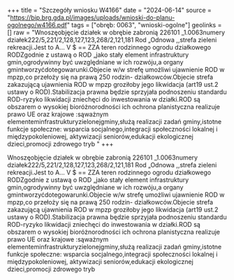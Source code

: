 +++
title = "Szczegóły wniosku W4166"
date = "2024-06-14"
source = "https://bip.brg.gda.pl/images/uploads/wnioski-do-planu-ogolnego/w4166.pdf"
tags = ["obręb: 0063", "wnioski-ogolne"]
geolinks = []
raw = "Wnoszęobjęcie działek w obrębie zabronią 226101 _1.0063numery działek222/5,221/2,128,127,123,268/2,121,181 Rod „Odnowa ,,strefa zieleni rekreacji.Jest to A... V $ == ZZA teren rodzinnego ogrodu działkowego RODZgodnie z ustawą o ROD „jako stały element infrastruktury gmin,ogrodywinny być uwzględniane w ich rozwóju,a organy gmintworzyćdotegowarunki.Objecie w/w strefę umożliwi ujawnienie ROD w mpzp,co przełoży się na prawą 250 rodzin- działkowców.Objecie strefa zakazującą ujawnienia ROD w mpzp groziłoby jego likwidacja (art19 ust.2 ustawy o ROD).Stabilizacja prawna będzie sprzyjała podnoszeniu standardu ROD-ryzyko likwidacji zniechęci do inwestowania w działki.ROD są obszarem o wysokiej bioróżnorodności ich ochrona planistyczna realizuje prawo UE oraz krajowe :sąważnym elementeminfrastrukturyzielonejgminy,służą realizacji zadań gminy,istotne funkcje społeczne: wsparcia socjalnego,integracji społeczności lokalnej i międzypokoleniowej, aktywizacji seniorów,edukacji ekologicznej dzieci,promocji zdrowego tryb "
+++

Wnoszęobjęcie działek w obrębie zabronią 226101 _1.0063numery
działek222/5,221/2,128,127,123,268/2,121,181 Rod „Odnowa ,,strefa zieleni rekreacji.Jest to
A... V $ == ZZA
teren rodzinnego ogrodu działkowego RODZgodnie z ustawą o ROD „jako stały element
infrastruktury gmin,ogrodywinny być uwzględniane w ich rozwóju,a organy
gmintworzyćdotegowarunki.Objecie w/w strefę umożliwi ujawnienie ROD w mpzp,co przełoży się
na prawą 250 rodzin- działkowców.Objecie strefa zakazującą ujawnienia ROD w mpzp groziłoby
jego likwidacja (art19 ust.2 ustawy o ROD).Stabilizacja prawna będzie sprzyjała podnoszeniu
standardu ROD-ryzyko likwidacji zniechęci do inwestowania w działki.ROD są obszarem o
wysokiej bioróżnorodności ich ochrona planistyczna realizuje prawo UE oraz krajowe :sąważnym
elementeminfrastrukturyzielonejgminy,służą realizacji zadań gminy,istotne funkcje społeczne:
wsparcia socjalnego,integracji społeczności lokalnej i międzypokoleniowej, aktywizacji
seniorów,edukacji ekologicznej dzieci,promocji zdrowego tryb



